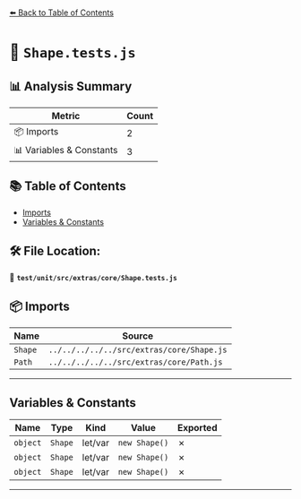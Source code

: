 [⬅️ Back to Table of Contents](../../../../../index.md)

# 📄 `Shape.tests.js`

## 📊 Analysis Summary

| Metric | Count |
|--------|-------|
| 📦 Imports | 2 |
| 📊 Variables & Constants | 3 |

## 📚 Table of Contents

- [Imports](#imports)
- [Variables & Constants](#variables-constants)

## 🛠️ File Location:
📂 **`test/unit/src/extras/core/Shape.tests.js`**

## 📦 Imports

| Name | Source |
|------|--------|
| `Shape` | `../../../../../src/extras/core/Shape.js` |
| `Path` | `../../../../../src/extras/core/Path.js` |


---

## Variables & Constants

| Name | Type | Kind | Value | Exported |
|------|------|------|-------|----------|
| `object` | `Shape` | let/var | `new Shape()` | ✗ |
| `object` | `Shape` | let/var | `new Shape()` | ✗ |
| `object` | `Shape` | let/var | `new Shape()` | ✗ |


---